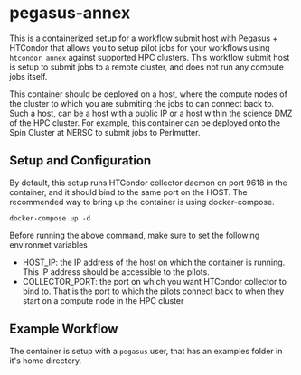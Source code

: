 # pegasus-annex

This is a containerized setup for a workflow submit host with Pegasus + HTCondor that allows you to setup pilot jobs for your workflows using `htcondor annex` against supported HPC clusters. This workflow submit host is setup to submit jobs to a remote cluster, and does not run any compute jobs itself.

This container should be deployed on a host, where the compute nodes of the cluster to which you are submiting the jobs to can connect back to. Such a host, can be a host with a public IP or a host within the science DMZ of the HPC cluster. For example, this container can be deployed onto the Spin Cluster at NERSC to submit jobs to Perlmutter.

## Setup and Configuration

By default, this setup runs HTCondor collector daemon on port 9618 in the container, and it should bind to the same port on the HOST. The recommended way to bring up the container is using docker-compose.

 ```
 docker-compose up -d
 ```
 
 Before running the above command, make sure to set the following environmet variables
 
 * HOST_IP: the IP address of the host on which the container is running. This IP address should be accessible to the pilots.
 * COLLECTOR_PORT:  the port on which you want HTCondor collector to bind to. That is the port to which the pilots connect back to when they start on a compute node in the HPC cluster


## Example Workflow

The container is setup with a `pegasus` user, that has an examples folder in it's home directory.
